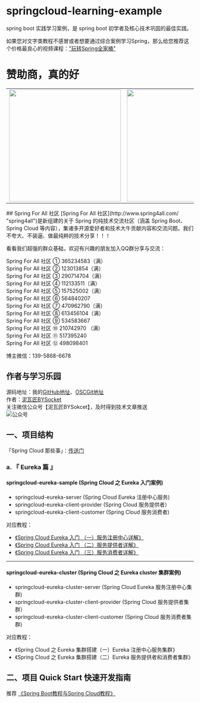 # springcloud-learning-example
spring boot 实践学习案例，是 spring boot 初学者及核心技术巩固的最佳实践。

如果您对文字类教程不感冒或者想要通过综合案例学习Spring，那么给您推荐这个价格最良心的视频课程：["玩转Spring全家桶"](https://mp.weixin.qq.com/s/fLhSzWrzJUgLhb15Zgdi5g)
# 赞助商，真的好
<table>
      <tbody>
            <tr>
          <td align="center" valign="middle">
            <a href="https://e.coding.net/?utm_source=JeffLi" target="_blank">
              <img width="300" src="https://github.com/dyc87112/SpringBoot-Learning/blob/master/sponsor/git-springboot-sponsor-1-500X166.jpg?raw=true">
            </a>
          </td>
          <td align="center" valign="middle">
            <a href="https://www.aliyun.com/acts/product-section-2019/new-users?userCode=6fxp5l2j" target="_blank">
              <img width="300" src="https://github.com/dyc87112/SpringBoot-Learning/blob/master/sponsor/git-springboot-sponsor-2-300x100.jpg?raw=true">
            </a>
          </td>     
        </tr>
      </tbody>
      
</table>
## Spring For All 社区
[Spring For All 社区](http://www.spring4all.com/ "spring4all")是新组建的关于 Spring 的纯技术交流社区（涵盖 Spring Boot、Spring Cloud 等内容），集诸多开源爱好者和技术大牛贡献内容和交流问题。我们不夸大、不装逼、做最纯粹的技术分享！！！

看看我们超强的群众基础，欢迎有兴趣的朋友加入QQ群分享与交流：

Spring For All 社区 ① 365234583（满）<br>
Spring For All 社区 ② 123013854（满）<br>
Spring For All 社区 ③ 290714704（满）<br>
Spring For All 社区 ④ 112133511（满）<br>
Spring For All 社区 ⑤ 157525002（满）<br>
Spring For All 社区 ⑥ 564840207<br>
Spring For All 社区 ⑦ 470962790（满）<br>
Spring For All 社区 ⑧ 613456104（满）<br>
Spring For All 社区 ⑨ 534583667<br>
Spring For All 社区 ⑩ 210742970 （满）<br>
Spring For All 社区 ⑪ 517395240 <br>
Spring For All 社区 ⑫ 498098401 <br>

博主微信：139-5868-6678

## 作者与学习乐园
源码地址：我的[GitHub地址](https://github.com/JeffLi1993 "GitHub")、[OSCGit地址](https://git.oschina.net/jeff1993/springboot-learning-example "OSCGit")<br>
作者：[泥瓦匠BYSocket](http://www.bysocket.com/ "泥瓦匠BYSocket")<br>
关注微信公众号【泥瓦匠BYSokcet】，及时得到技术文章推送<br>
![公众号](http://www.bysocket.com/wp-content/uploads/2017/01/qrcode_for_gh_cd421e7eb7d6_430.jpg)


## 一、项目结构
「Spring Cloud 那些事」：[传送门](http://www.bysocket.com/?p=1907)<br>

### a. 『 Eureka 篇 』

#### springcloud-eureka-sample (Spring Cloud 之 Eureka 入门案例)
- springcloud-eureka-server (Spring Cloud Eureka 注册中心服务)
- springcloud-eureka-client-provider (Spring Cloud 服务提供者）
- springcloud-eureka-client-customer (Spring Cloud 服务消费者)

对应教程：
- [《Spring Cloud Eureka 入门 （一）服务注册中心详解》](https://www.bysocket.com/?p=1915)<br>
- [《Spring Cloud Eureka 入门 （二）服务提供者详解》](https://www.bysocket.com/?p=1919)<br>
- [《Spring Cloud Eureka 入门 （三）服务消费者详解》](https://www.bysocket.com/?p=1923)<br>

- - -

#### springcloud-eureka-cluster (Spring Cloud 之 Eureka cluster 集群案例)
- springcloud-eureka-cluster-server (Spring Cloud Eureka 服务注册中心集群)
- springcloud-eureka-cluster-client-provider (Spring Cloud 服务提供者集群）
- springcloud-eureka-cluster-client-customer (Spring Cloud 服务消费者集群)

对应教程：
- 《Spring Cloud 之 Eureka 集群搭建（一）Eureka 注册中心服务集群》<br>
- 《Spring Cloud 之 Eureka 集群搭建（二）Eureka 服务提供者和消费者集群》<br>
</pre>

## 二、项目 Quick Start 快速开发指南

推荐
 [《Spring Boot教程与Spring Cloud教程》](https://git.oschina.net/didispace/SpringBoot-Learning "Spring Boot教程与Spring Cloud教程")<br>
